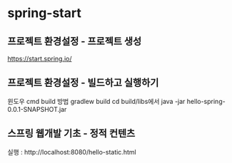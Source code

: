 # spring-start
## 프로젝트 환경설정 - 프로젝트 생성
https://start.spring.io/

## 프로젝트 환경설정 - 빌드하고 실행하기
윈도우 cmd build 방법
gradlew build
cd build/libs에서
java -jar hello-spring-0.0.1-SNAPSHOT.jar

## 스프링 웹개발 기초 - 정적 컨텐츠
실행 : http://localhost:8080/hello-static.html


